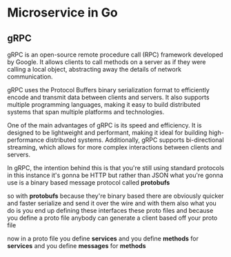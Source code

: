 # Microservice in Go
## gRPC

gRPC is an open-source remote procedure call (RPC) framework developed by Google. It allows clients to call methods on a server as if they were calling a local object, abstracting away the details of network communication.

gRPC uses the Protocol Buffers binary serialization format to efficiently encode and transmit data between clients and servers. It also supports multiple programming languages, making it easy to build distributed systems that span multiple platforms and technologies.

One of the main advantages of gRPC is its speed and efficiency. It is designed to be lightweight and performant, making it ideal for building high-performance distributed systems. Additionally, gRPC supports bi-directional streaming, which allows for more complex interactions between clients and servers.

In gRPC, the intention behind this is that you're still using standard protocols in this instance it's gonna be HTTP but rather than JSON what you're gonna use is a binary based message protocol called **protobufs**

so with **protobufs** because they're binary based there are obviously quicker and faster serialize and send it over the wire and with them also what you do is you end up defining these interfaces these proto files and because you define a proto file anybody can generate a client based off your proto file

now in a proto file you define **services** and you define **methods** for **services** and you define **messages** for **methods**

